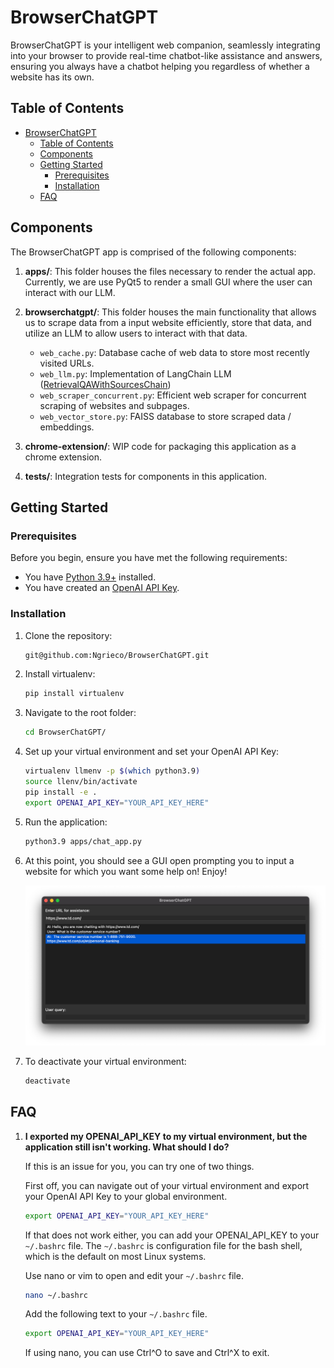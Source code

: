 # BrowserChatGPT
BrowserChatGPT is your intelligent web companion, seamlessly integrating into your browser to provide real-time chatbot-like assistance and answers, ensuring you always have a chatbot helping you regardless of whether a website has its own.

## Table of Contents

- [BrowserChatGPT](#browserchatgpt)
  - [Table of Contents](#table-of-contents)
  - [Components](#components)
  - [Getting Started](#getting-started)
    - [Prerequisites](#prerequisites)
    - [Installation](#installation)
  - [FAQ](#faq)

## Components

The BrowserChatGPT app is comprised of the following components:

1. **apps/**: This folder houses the files necessary to render the actual app. Currently, we are use PyQt5 to render a small GUI where the user can interact with our LLM.

2. **browserchatgpt/**: This folder houses the main functionality that allows us to scrape data from a input website efficiently, store that data, and utilize an LLM to allow users to interact with that data.

   - `web_cache.py`: Database cache of web data to store most recently visited URLs.
   - `web_llm.py`: Implementation of LangChain LLM ([RetrievalQAWithSourcesChain](https://api.python.langchain.com/en/latest/chains/langchain.chains.qa_with_sources.retrieval.RetrievalQAWithSourcesChain.html))
   - `web_scraper_concurrent.py`: Efficient web scraper for concurrent scraping of websites and subpages.
   - `web_vector_store.py`: FAISS database to store scraped data / embeddings.

3. **chrome-extension/**: WIP code for packaging this application as a chrome extension.

4. **tests/**: Integration tests for components in this application.

## Getting Started

### Prerequisites

Before you begin, ensure you have met the following requirements:

- You have [Python 3.9+](https://www.python.org/) installed.
- You have created an [OpenAI API Key](https://gptforwork.com/help/gpt-for-docs/setup/create-openai-api-key).

### Installation

1. Clone the repository:

    ```bash
    git@github.com:Ngrieco/BrowserChatGPT.git
    ```

2. Install virtualenv:

    ``` bash
    pip install virtualenv
    ```

3. Navigate to the root folder:
   
    ``` bash
    cd BrowserChatGPT/
    ```

4. Set up your virtual environment and set your OpenAI API Key:

    ``` bash
    virtualenv llmenv -p $(which python3.9)
    source llenv/bin/activate
    pip install -e .
    export OPENAI_API_KEY="YOUR_API_KEY_HERE"
    ```

5. Run the application:

    ``` bash
    python3.9 apps/chat_app.py
    ```

6. At this point, you should see a GUI open prompting you to input a website for which you want some help on! Enjoy!

    ![BrowserChatGPT](images/screenshot.png)

7. To deactivate your virtual environment:
   
   ``` bash
   deactivate
   ```

## FAQ

1. **I exported my OPENAI_API_KEY to my virtual environment, but the application still isn't working. What should I do?**

    If this is an issue for you, you can try one of two things. 
    
    First off, you can navigate out of your virtual environment and export your OpenAI API Key to your global environment.

    ``` bash
    export OPENAI_API_KEY="YOUR_API_KEY_HERE"
    ```

    If that does not work either, you can add your OPENAI_API_KEY to your `~/.bashrc` file. The `~/.bashrc` is configuration file for the bash shell, which is the default on most Linux systems.

    Use nano or vim to open and edit your `~/.bashrc` file.
    ``` bash
    nano ~/.bashrc
    ```
    Add the following text to your `~/.bashrc` file.
    
    ``` bash
    export OPENAI_API_KEY="YOUR_API_KEY_HERE"
    ```
    If using nano, you can use Ctrl^O to save and Ctrl^X to exit.
